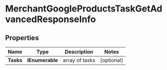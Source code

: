 # MerchantGoogleProductsTaskGetAdvancedResponseInfo


## Properties

| Name | Type | Description | Notes |
|------------ | ------------- | ------------- | -------------|
**Tasks** | **IEnumerable<MerchantGoogleProductsTaskGetAdvancedTaskInfo>** | array of tasks |[optional]|